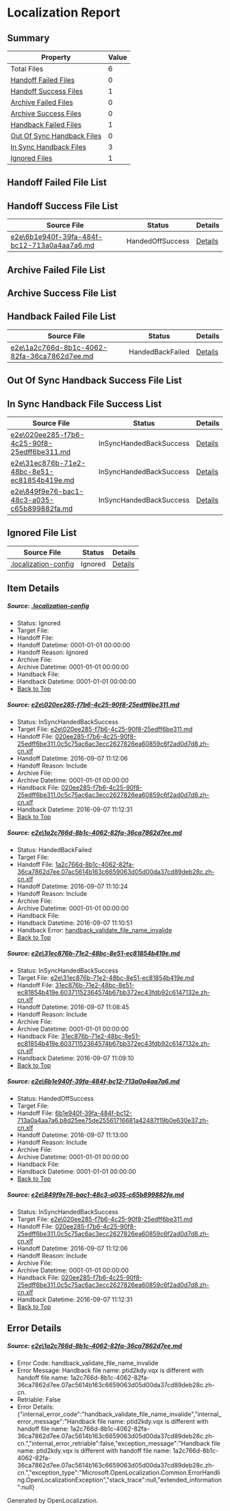 # <a name='report-top'></a> Localization Report

## Summary
 Property | Value 
 -------- | ----- 
 Total Files | 6
[ Handoff Failed Files ](#handoff-failed-list)| 0
[ Handoff Success Files ](#handoff-success-list)| 1
[ Archive Failed Files ](#archive-failed-list)| 0
[ Archive Success Files ](#archive-success-list)| 0
[ Handback Failed Files ](#handback-failed-list)| 1
[ Out Of Sync Handback Files ](#outofsync-handback-success-list)| 0
[ In Sync Handback Files ](#insync-handback-success-list)| 3
[ Ignored Files ](#ignored-list)| 1

## <a name='handoff-failed-list'></a> Handoff Failed File List

## <a name='handoff-success-list'></a> Handoff Success File List
 Source File | Status | Details 
 ----------- | ------ | ------- 
 [e2e\6b1e940f-39fa-484f-bc12-713a0a4aa7a6.md](https://github.com/OpenLocalizationTestOrg/ol-test0/blob/c7d7266d40b6e7e17e15ce9bde6741085cac4058/e2e/6b1e940f-39fa-484f-bc12-713a0a4aa7a6.md) | HandedOffSuccess | [Details](#2a5622bd5caf37ede6985afaf9dc993c4a85fdb14)

## <a name='archive-failed-list'></a> Archive Failed File List

## <a name='archive-success-list'></a> Archive Success File List

## <a name='handback-failed-list'></a> Handback Failed File List
 Source File | Status | Details 
 ----------- | ------ | ------- 
 [e2e\1a2c766d-8b1c-4062-82fa-36ca7862d7ee.md](https://github.com/OpenLocalizationTestOrg/ol-test0/blob/c35873621dab4bc4b7417b48abe37db0736a5c50/e2e/1a2c766d-8b1c-4062-82fa-36ca7862d7ee.md) | HandedBackFailed | [Details](#d6ac4e61a9aa47bd9792f351b04d91b053783e242)

## <a name='outofsync-handback-success-list'></a> Out Of Sync Handback Success File List

## <a name='insync-handback-success-list'></a> In Sync Handback File Success List
 Source File | Status | Details 
 ----------- | ------ | ------- 
 [e2e\020ee285-f7b6-4c25-90f8-25edff6be311.md](https://github.com/OpenLocalizationTestOrg/ol-test0/blob/20e3ce8520dba2cfea851552a60de2dd4bad4a1f/e2e/020ee285-f7b6-4c25-90f8-25edff6be311.md) | InSyncHandedBackSuccess | [Details](#b33247b558236900fae9eee387c73c47829a03731)
 [e2e\31ec876b-71e2-48bc-8e51-ec81854b419e.md](https://github.com/OpenLocalizationTestOrg/ol-test0/blob/82dd868bfac6f2217ee44d3ecbe3aa6c46e6b828/e2e/31ec876b-71e2-48bc-8e51-ec81854b419e.md) | InSyncHandedBackSuccess | [Details](#c1b33913694a7a8a5613293ff2beda02dd38917b3)
 [e2e\849f9e76-bac1-48c3-a035-c65b899882fa.md](https://github.com/OpenLocalizationTestOrg/ol-test0/blob/c7d7266d40b6e7e17e15ce9bde6741085cac4058/e2e/849f9e76-bac1-48c3-a035-c65b899882fa.md) | InSyncHandedBackSuccess | [Details](#b33247b558236900fae9eee387c73c47829a03735)

## <a name='ignored-list'></a> Ignored File List
 Source File | Status | Details 
 ----------- | ------ | ------- 
 [.localization-config](https://github.com/OpenLocalizationTestOrg/ol-test0/blob/c7d7266d40b6e7e17e15ce9bde6741085cac4058/.localization-config) | Ignored | [Details](#3d4f252ac210baf56311d7e97dcc2db10974dbd20)

## Item Details
##### <a name='3d4f252ac210baf56311d7e97dcc2db10974dbd20'></a> Source: [.localization-config](https://github.com/OpenLocalizationTestOrg/ol-test0/blob/c7d7266d40b6e7e17e15ce9bde6741085cac4058/.localization-config)
* Status: Ignored
* Target File: 
* Handoff File: 
* Handoff Datetime: 0001-01-01 00:00:00
* Handoff Reason: Ignored
* Archive File: 
* Archive Datetime: 0001-01-01 00:00:00
* Handback File: 
* Handback Datetime: 0001-01-01 00:00:00
* [Back to Top](#report-top)

##### <a name='b33247b558236900fae9eee387c73c47829a03731'></a> Source: [e2e\020ee285-f7b6-4c25-90f8-25edff6be311.md](https://github.com/OpenLocalizationTestOrg/ol-test0/blob/20e3ce8520dba2cfea851552a60de2dd4bad4a1f/e2e/020ee285-f7b6-4c25-90f8-25edff6be311.md)
* Status: InSyncHandedBackSuccess
* Target File: [e2e\020ee285-f7b6-4c25-90f8-25edff6be311.md](https://github.com/OpenLocalizationTestOrg/ol-test0-zhcn/blob/f8be525501e2b62e07718991d40e2d61e0937092/e2e/020ee285-f7b6-4c25-90f8-25edff6be311.md)
* Handoff File: [020ee285-f7b6-4c25-90f8-25edff6be311.0c5c75ac6ac3ecc2627826ea60859c6f2ad0d7d8.zh-cn.xlf](https://github.com/OpenLocalizationTestOrg/ol-test0-handoff/blob/8a1017bc37f37aa19baf64aaeb120bd030db2adf/ol-handoff/OpenLocalizationTestOrg/ol-test0-zhcn/ci/ht/020ee285-f7b6-4c25-90f8-25edff6be311.0c5c75ac6ac3ecc2627826ea60859c6f2ad0d7d8.zh-cn.xlf)
* Handoff Datetime: 2016-09-07 11:12:06
* Handoff Reason: Include
* Archive File: 
* Archive Datetime: 0001-01-01 00:00:00
* Handback File: [020ee285-f7b6-4c25-90f8-25edff6be311.0c5c75ac6ac3ecc2627826ea60859c6f2ad0d7d8.zh-cn.xlf](https://github.com/OpenLocalizationTestOrg/ol-test0-handback/blob/4e105a526fb3714f3c72e6632b3bbdd2f43ae987/ol-handback/OpenLocalizationTestOrg/ol-test0-zhcn/ci/ht/020ee285-f7b6-4c25-90f8-25edff6be311.0c5c75ac6ac3ecc2627826ea60859c6f2ad0d7d8.zh-cn.xlf)
* Handback Datetime: 2016-09-07 11:12:31
* [Back to Top](#report-top)

##### <a name='d6ac4e61a9aa47bd9792f351b04d91b053783e242'></a> Source: [e2e\1a2c766d-8b1c-4062-82fa-36ca7862d7ee.md](https://github.com/OpenLocalizationTestOrg/ol-test0/blob/c35873621dab4bc4b7417b48abe37db0736a5c50/e2e/1a2c766d-8b1c-4062-82fa-36ca7862d7ee.md)
* Status: HandedBackFailed
* Target File: 
* Handoff File: [1a2c766d-8b1c-4062-82fa-36ca7862d7ee.07ac5614b163c6659063d05d00da37cd89deb28c.zh-cn.xlf](https://github.com/OpenLocalizationTestOrg/ol-test0-handoff/blob/78c1f349c3689758178db497c1f1fd1ecafaf996/ol-handoff/OpenLocalizationTestOrg/ol-test0-zhcn/ci/ht/1a2c766d-8b1c-4062-82fa-36ca7862d7ee.07ac5614b163c6659063d05d00da37cd89deb28c.zh-cn.xlf)
* Handoff Datetime: 2016-09-07 11:10:24
* Handoff Reason: Include
* Archive File: 
* Archive Datetime: 0001-01-01 00:00:00
* Handback File: 
* Handback Datetime: 2016-09-07 11:10:51
* Handback Error: [handback_validate_file_name_invalide](#d6ac4e61a9aa47bd9792f351b04d91b053783e242handback_validate_file_name_invalide)
* [Back to Top](#report-top)

##### <a name='c1b33913694a7a8a5613293ff2beda02dd38917b3'></a> Source: [e2e\31ec876b-71e2-48bc-8e51-ec81854b419e.md](https://github.com/OpenLocalizationTestOrg/ol-test0/blob/82dd868bfac6f2217ee44d3ecbe3aa6c46e6b828/e2e/31ec876b-71e2-48bc-8e51-ec81854b419e.md)
* Status: InSyncHandedBackSuccess
* Target File: [e2e\31ec876b-71e2-48bc-8e51-ec81854b419e.md](https://github.com/OpenLocalizationTestOrg/ol-test0-zhcn/blob/0f7b0c176cd630195ff8d0658080715575c275a8/e2e/31ec876b-71e2-48bc-8e51-ec81854b419e.md)
* Handoff File: [31ec876b-71e2-48bc-8e51-ec81854b419e.60371152364574b67bb372ec43fdb92c6147132e.zh-cn.xlf](https://github.com/OpenLocalizationTestOrg/ol-test0-handoff/blob/924f9663715f5ad5879e32cedfdf81dd0db79a8b/ol-handoff/OpenLocalizationTestOrg/ol-test0-zhcn/ci/ht/31ec876b-71e2-48bc-8e51-ec81854b419e.60371152364574b67bb372ec43fdb92c6147132e.zh-cn.xlf)
* Handoff Datetime: 2016-09-07 11:08:45
* Handoff Reason: Include
* Archive File: 
* Archive Datetime: 0001-01-01 00:00:00
* Handback File: [31ec876b-71e2-48bc-8e51-ec81854b419e.60371152364574b67bb372ec43fdb92c6147132e.zh-cn.xlf](https://github.com/OpenLocalizationTestOrg/ol-test0-handback/blob/9a16614a37d9c60aade59e38559d4606dc8f779f/ol-handback/OpenLocalizationTestOrg/ol-test0-zhcn/ci/ht/31ec876b-71e2-48bc-8e51-ec81854b419e.60371152364574b67bb372ec43fdb92c6147132e.zh-cn.xlf)
* Handback Datetime: 2016-09-07 11:09:10
* [Back to Top](#report-top)

##### <a name='2a5622bd5caf37ede6985afaf9dc993c4a85fdb14'></a> Source: [e2e\6b1e940f-39fa-484f-bc12-713a0a4aa7a6.md](https://github.com/OpenLocalizationTestOrg/ol-test0/blob/c7d7266d40b6e7e17e15ce9bde6741085cac4058/e2e/6b1e940f-39fa-484f-bc12-713a0a4aa7a6.md)
* Status: HandedOffSuccess
* Target File: 
* Handoff File: [6b1e940f-39fa-484f-bc12-713a0a4aa7a6.b8d25ee75de25561716681a42487f19b0e630e37.zh-cn.xlf](https://github.com/OpenLocalizationTestOrg/ol-test0-handoff/blob/8b404a7c678357a428a65cdff8a3be0646692a57/ol-handoff/OpenLocalizationTestOrg/ol-test0-zhcn/ci/ht/6b1e940f-39fa-484f-bc12-713a0a4aa7a6.b8d25ee75de25561716681a42487f19b0e630e37.zh-cn.xlf)
* Handoff Datetime: 2016-09-07 11:13:00
* Handoff Reason: Include
* Archive File: 
* Archive Datetime: 0001-01-01 00:00:00
* Handback File: 
* Handback Datetime: 0001-01-01 00:00:00
* [Back to Top](#report-top)

##### <a name='b33247b558236900fae9eee387c73c47829a03735'></a> Source: [e2e\849f9e76-bac1-48c3-a035-c65b899882fa.md](https://github.com/OpenLocalizationTestOrg/ol-test0/blob/c7d7266d40b6e7e17e15ce9bde6741085cac4058/e2e/849f9e76-bac1-48c3-a035-c65b899882fa.md)
* Status: InSyncHandedBackSuccess
* Target File: [e2e\020ee285-f7b6-4c25-90f8-25edff6be311.md](https://github.com/OpenLocalizationTestOrg/ol-test0-zhcn/blob/f8be525501e2b62e07718991d40e2d61e0937092/e2e/020ee285-f7b6-4c25-90f8-25edff6be311.md)
* Handoff File: [020ee285-f7b6-4c25-90f8-25edff6be311.0c5c75ac6ac3ecc2627826ea60859c6f2ad0d7d8.zh-cn.xlf](https://github.com/OpenLocalizationTestOrg/ol-test0-handoff/blob/8a1017bc37f37aa19baf64aaeb120bd030db2adf/ol-handoff/OpenLocalizationTestOrg/ol-test0-zhcn/ci/ht/020ee285-f7b6-4c25-90f8-25edff6be311.0c5c75ac6ac3ecc2627826ea60859c6f2ad0d7d8.zh-cn.xlf)
* Handoff Datetime: 2016-09-07 11:12:06
* Handoff Reason: Include
* Archive File: 
* Archive Datetime: 0001-01-01 00:00:00
* Handback File: [020ee285-f7b6-4c25-90f8-25edff6be311.0c5c75ac6ac3ecc2627826ea60859c6f2ad0d7d8.zh-cn.xlf](https://github.com/OpenLocalizationTestOrg/ol-test0-handback/blob/4e105a526fb3714f3c72e6632b3bbdd2f43ae987/ol-handback/OpenLocalizationTestOrg/ol-test0-zhcn/ci/ht/020ee285-f7b6-4c25-90f8-25edff6be311.0c5c75ac6ac3ecc2627826ea60859c6f2ad0d7d8.zh-cn.xlf)
* Handback Datetime: 2016-09-07 11:12:31
* [Back to Top](#report-top)


## Error Details
##### <a name='d6ac4e61a9aa47bd9792f351b04d91b053783e242handback_validate_file_name_invalide'></a> Source: [e2e\1a2c766d-8b1c-4062-82fa-36ca7862d7ee.md](#d6ac4e61a9aa47bd9792f351b04d91b053783e242)
* Error Code: handback_validate_file_name_invalide
* Error Message: Handback file name: ptid2kdy.vqx is different with handoff file name: 1a2c766d-8b1c-4062-82fa-36ca7862d7ee.07ac5614b163c6659063d05d00da37cd89deb28c.zh-cn.
* Retriable: False
* Error Details: {"internal_error_code":"handback_validate_file_name_invalide","internal_error_message":"Handback file name: ptid2kdy.vqx is different with handoff file name: 1a2c766d-8b1c-4062-82fa-36ca7862d7ee.07ac5614b163c6659063d05d00da37cd89deb28c.zh-cn.","internal_error_retriable":false,"exception_message":"Handback file name: ptid2kdy.vqx is different with handoff file name: 1a2c766d-8b1c-4062-82fa-36ca7862d7ee.07ac5614b163c6659063d05d00da37cd89deb28c.zh-cn.","exception_type":"Microsoft.OpenLocalization.Common.ErrorHandling.OpenLocalizationException","stack_trace":null,"extended_information":null}


Generated by OpenLocalization.
